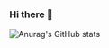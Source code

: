 ### Hi there 👋
![Anurag's GitHub stats](https://github-readme-stats.vercel.app/api?username=freeman888&show_icons=true&theme=transparent)

